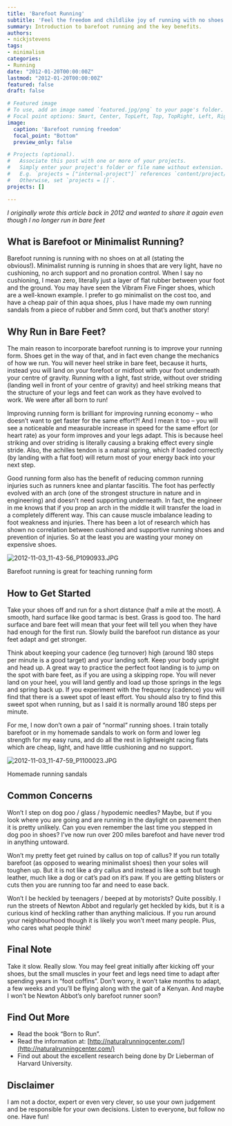 ```yaml
---
title: 'Barefoot Running'
subtitle: 'Feel the freedom and childlike joy of running with no shoes'
summary: Introduction to barefoot running and the key benefits.
authors:
- nickjstevens
tags:
- minimalism
categories:
- Running
date: "2012-01-20T00:00:00Z"
lastmod: "2012-01-20T00:00:00Z"
featured: false
draft: false

# Featured image
# To use, add an image named `featured.jpg/png` to your page's folder.
# Focal point options: Smart, Center, TopLeft, Top, TopRight, Left, Right, BottomLeft, Bottom, BottomRight
image:
  caption: 'Barefoot running freedom'
  focal_point: "Bottom"
  preview_only: false

# Projects (optional).
#   Associate this post with one or more of your projects.
#   Simply enter your project's folder or file name without extension.
#   E.g. `projects = ["internal-project"]` references `content/project/deep-learning/index.md`.
#   Otherwise, set `projects = []`.
projects: []

---
```


*I originally wrote this article back in 2012 and wanted to share it again even though I no longer run in bare feet*

## What is Barefoot or Minimalist Running?

Barefoot running is running with no shoes on at all (stating the obvious!). Minimalist running is running in shoes that are very light, have no cushioning, no arch support and no pronation control. When I say no cushioning, I mean zero, literally just a layer of flat rubber between your foot and the ground. You may have seen the Vibram Five Finger shoes, which are a well-known example. I prefer to go minimalist on the cost too, and have a cheap pair of thin aqua shoes, plus I have made my own running sandals from a piece of rubber and 5mm cord, but that’s another story!

## Why Run in Bare Feet?

The main reason to incorporate barefoot running is to improve your running form. Shoes get in the way of that, and in fact even change the mechanics of how we run. You will never heel strike in bare feet, because it hurts, instead you will land on your forefoot or midfoot with your foot underneath your centre of gravity. Running with a light, fast stride, without over striding (landing well in front of your centre of gravity) and heel striking means that the structure of your legs and feet can work as they have evolved to work. We were after all born to run!

Improving running form is brilliant for improving running economy – who doesn’t want to get faster for the same effort?! And I mean it too – you will see a noticeable and measurable increase in speed for the same effort (or heart rate) as your form improves and your legs adapt. This is because heel striking and over striding is literally causing a braking effect every single stride. Also, the achilles tendon is a natural spring, which if loaded correctly (by landing with a flat foot) will return most of your energy back into your next step.

Good running form also has the benefit of reducing common running injuries such as runners knee and plantar fasciitis. The foot has perfectly evolved with an arch (one of the strongest structure in nature and in engineering) and doesn’t need supporting underneath. In fact, the engineer in me knows that if you prop an arch in the middle it will transfer the load in a completely different way. This can cause muscle imbalance leading to foot weakness and injuries. There has been a lot of research which has shown no correlation between cushioned and supportive running shoes and prevention of injuries. So at the least you are wasting your money on expensive shoes.

![2012-11-03_11-43-56_P1090933.JPG](2012-11-03_11-43-56_P1090933-ce0c5f65-f80a-4bea-98df-5668e7ae5c53.jpg)

Barefoot running is great for teaching running form

## How to Get Started

Take your shoes off and run for a short distance (half a mile at the most). A smooth, hard surface like good tarmac is best. Grass is good too. The hard surface and bare feet will mean that your feet will tell you when they have had enough for the first run. Slowly build the barefoot run distance as your feet adapt and get stronger.

Think about keeping your cadence (leg turnover) high (around 180 steps per minute is a good target) and your landing soft. Keep your body upright and head up. A great way to practice the perfect foot landing is to jump on the spot with bare feet, as if you are using a skipping rope. You will never land on your heel, you will land gently and load up those springs in the legs and spring back up. If you experiment with the frequency (cadence) you will find that there is a sweet spot of least effort. You should also try to find this sweet spot when running, but as I said it is normally around 180 steps per minute. 

For me, I now don’t own a pair of “normal” running shoes. I train totally barefoot or in my homemade sandals to work on form and lower leg strength for my easy runs, and do all the rest in lightweight racing flats which are cheap, light, and have little cushioning and no support.

![2012-11-03_11-47-59_P1100023.JPG](2012-11-03_11-47-59_P1100023-597501a0-725f-446e-afb4-d07610846665.jpg)

Homemade running sandals

## Common Concerns

Won’t I step on dog poo / glass / hypodemic needles? Maybe, but if you look where you are going and are running in the daylight on pavement then it is pretty unlikely. Can you even remember the last time you stepped in dog poo in shoes? I’ve now run over 200 miles barefoot and have never trod in anything untoward.

Won’t my pretty feet get ruined by callus on top of callus? If you run totally barefoot (as opposed to wearing minimalist shoes) then your soles will toughen up. But it is not like a dry callus and instead is like a soft but tough leather, much like a dog or cat’s pad on it’s paw. If you are getting blisters or cuts then you are running too far and need to ease back.

Won’t I be heckled by teenagers / beeped at by motorists? Quite possibly. I run the streets of Newton Abbot and regularly get heckled by kids, but it is a curious kind of heckling rather than anything malicious. If you run around your neighbourhood though it is likely you won’t meet many people. Plus, who cares what people think!

## Final Note

Take it slow. Really slow. You may feel great initially after kicking off your shoes, but the small muscles in your feet and legs need time to adapt after spending years in “foot coffins”. Don’t worry, it won’t take months to adapt, a few weeks and you’ll be flying along with the gait of a Kenyan. And maybe I won’t be Newton Abbot’s only barefoot runner soon?

## Find Out More

- Read the book “Born to Run”.
- Read the information at: [http://naturalrunningcenter.com/](http://naturalrunningcenter.com/)
- Find out about the excellent research being done by Dr Lieberman of Harvard University.

## Disclaimer

I am not a doctor, expert or even very clever, so use your own judgement and be responsible for your own decisions. Listen to everyone, but follow no one. Have fun!